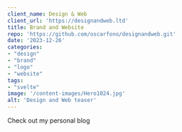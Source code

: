 ```yaml
---
client_name: Design & Web
client_url: 'https://designandweb.ltd'
title: Brand and Website
repo: 'https://github.com/oscarfono/designandweb.git'
date: '2023-12-26'
categories:
- "design"
- "brand"
- "logo"
- "website"
tags:
- "svelte"
image: '/content-images/Hero1024.jpg'
alt: 'Design and Web teaser'
---
```


Check out my personal blog
